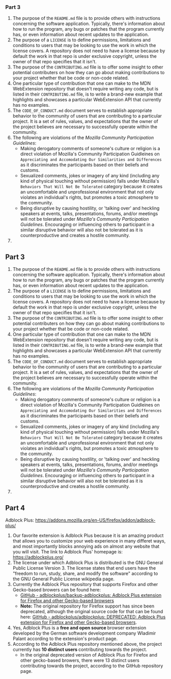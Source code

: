 ### Part 3

1. The purpose of the `README.md` file is to provide others with instructions concerning the software application. Typically, there's information about how to run the program, any bugs or patches that the program currently has, or even information about recent updates to the application.  
2. The purpose of a `LICENSE` is to define permissions, limitations and conditions to users that may be looking to use the work in which the license covers. A repository does not need to have a license because by default the work in that repo is under exclusive copyright, unless the owner of that repo specifies that it isn't.
3. The purpose of the `CONTRIBUTING.md` file is to offer some insight to other potential contributers on how they can go about making contributions to your project whether that be code or non-code related.  
4. One particular type of contribution that one can make to the MDN WebExtension repository that doesn't require writing any code, but is listed in their `CONTRIBUTING.md` file, is to write a brand-new example that highlights and showcases a particular WebExtension API that currently has no examples.  
5. The `CODE_OF_CONDUCT.md` document serves to establish appropriate behavior to the community of users that are contributing to a particular project. It is a set of rules, values, and expectations that the owner of the project believes are necessary to successfully operate within the community.
6. The following are violations of the *Mozilla Community Participation Guidelines*:
    * Making derogatory comments of someone's culture or religion is a direct violation of Mozilla's Community Participation Guidleines on `Appreciating and Accomodating Our Similarities and Differences` as it discriminates the participants based on their beliefs and customs. 
    * Sexualized comments, jokes or imagery of any kind (including any kind of physical touching without permission) falls under Mozilla's `Behaviors That Will Not Be Tolerated` category because it creates an uncomfortable and unprofessional environment that not only violates an individual's rights, but promotes a toxic atmosphere to the community. 
    * Being disruptive by causing hostility, or 'talking over' and heckling speakers at events, talks, presentations, forums, and/or meetings will not be tolerated under *Mozilla's Community Participation Guidelines*. Encouraging or influencing others to participant in a similar disruptive behavior will also not be tolerated as it is counterproductive and creates a hostile community.
9.   

## Part 3

1. The purpose of the `README.md` file is to provide others with instructions concerning the software application. Typically, there's information about how to run the program, any bugs or patches that the program currently has, or even information about recent updates to the application.  
2. The purpose of a `LICENSE` is to define permissions, limitations and conditions to users that may be looking to use the work in which the license covers. A repository does not need to have a license because by default the work in that repo is under exclusive copyright, unless the owner of that repo specifies that it isn't.
3. The purpose of the `CONTRIBUTING.md` file is to offer some insight to other potential contributers on how they can go about making contributions to your project whether that be code or non-code related.  
4. One particular type of contribution that one can make to the MDN WebExtension repository that doesn't require writing any code, but is listed in their `CONTRIBUTING.md` file, is to write a brand-new example that highlights and showcases a particular WebExtension API that currently has no examples.  
5. The `CODE_OF_CONDUCT.md` document serves to establish appropriate behavior to the community of users that are contributing to a particular project. It is a set of rules, values, and expectations that the owner of the project believes are necessary to successfully operate within the community.
6. The following are violations of the *Mozilla Community Participation Guidelines*:
    * Making derogatory comments of someone's culture or religion is a direct violation of Mozilla's Community Participation Guidleines on `Appreciating and Accomodating Our Similarities and Differences` as it discriminates the participants based on their beliefs and customs. 
    * Sexualized comments, jokes or imagery of any kind (including any kind of physical touching without permission) falls under Mozilla's `Behaviors That Will Not Be Tolerated` category because it creates an uncomfortable and unprofessional environment that not only violates an individual's rights, but promotes a toxic atmosphere to the community. 
    * Being disruptive by causing hostility, or 'talking over' and heckling speakers at events, talks, presentations, forums, and/or meetings will not be tolerated under *Mozilla's Community Participation Guidelines*. Encouraging or influencing others to participant in a similar disruptive behavior will also not be tolerated as it is counterproductive and creates a hostile community.
9.   

## Part 4  
Adblock Plus: https://addons.mozilla.org/en-US/firefox/addon/adblock-plus/  
1. Our favorite extension is Adblock Plus because it is an amazing product that allows you to customize your web experience in many differet ways, and most importantly blocks annoying ads on almost any website that you will visit. The link to Adblock Plus' homepage is: https://adblockplus.org/  
2. The license under which Adblock Plus is distributed is the GNU General Public License Version 3. The license states that end users have the "freedom to run, study, share, and modify the software" according to the GNU General Public License wikipedia page. 
3.  Currently the Adblock Plus repository that supports Firefox and other Gecko-based browers can be found here:  
    * [GitHub - adblockplus/backup-adblockplus: Adblock Plus extension for Firefox and other Gecko-based browsers](https://github.com/adblockplus/backup-adblockplus)
    * <strong>Note: </strong>The original repository for Firefox support has since been deprecated, although the original source code for that can be found here: [GitHub - adblockplus/adblockplus: DEPRECATED: Adblock Plus extension for Firefox and other Gecko-based browsers](https://github.com/adblockplus/adblockplus).
5.  Yes, Adblock Plus is a <strong> free and open source </strong> browser extension developed by the German software development company Wladimir Palant according to the extension's product page.
6.  According to the Adblock Plus repository mentioned above, the project currently has <strong> 10 distinct users </strong> contributing towards the project. 
    * In the original deprecated version of Adblock Plus for Firefox and other gecko-based browers, there were 13 distinct users contributing towards the project, according to the GitHub repository page.
